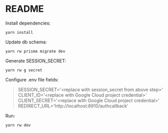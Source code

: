 # README

Install dependencies:
```
yarn install
```

Update db schema:
```
yarn rw prisma migrate dev
```

Generate SESSION_SECRET:
```
yarn rw g secret
```

Configure .env file fields:
> SESSION_SECRET='\<replace with session_secret from above step\>'<br>
> CLIENT_ID='\<replace with Google Cloud project credential\>'<br>
> CLIENT_SECRET='\<replace with Google Cloud project credential\>'<br>
> REDIRECT_URL='http://localhost:8910/authcallback'

Run:
```
yarn rw dev
```

